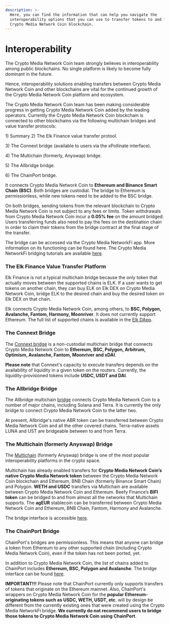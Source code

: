 ```yaml
---
description: >-
  Here, you can find the information that can help you navigate the
  interoperability options that you can use to transfer tokens to and from the
  Crypto Media Network Coin blockchain.
---
```


# Interoperability

The Crypto Media Network Coin team strongly believes in interoperability among public blockchains. No single platform is likely to become fully dominant in the future.

Hence, interoperability solutions enabling transfers between Crypto Media Network Coin and other blockchains are vital for the continued growth of the Crypto Media Network Coin platform and ecosystem.&#x20;

The Crypto Media Network Coin team has been making considerable progress in getting Crypto Media Network Coin added by the leading operators. Currently the Crypto Media Network Coin blockchain is connected to other blockchains via the following multichain bridges and value transfer protocols:

1\) Summary
2\) The Elk Finance value transfer protool.

3\) The Connext bridge (available to users via the xPollinate interface).

4\) The Multichain (formerly, Anyswap) bridge.

5\) The Allbridge bridge.

6\) The ChainPort bridge.



It connects Crypto Media Network Coin to **Ethereum and Binance Smart Chain (BSC)**. Both bridges are custodial. The bridge to Ethereum is permissionless, while new tokens need to be added to the BSC bridge.

On both bridges, sending tokens from the relevant blockchain to Crypto Media Network Coin is not subject to any fees or limits. Token withdrawals from Crypto Media Network Coin incur a **0.05% fee** on the amount bridged. Users transferring funds also need to pay the fees on the destination chain in order to claim their tokens from the bridge contract at the final stage of the transfer. &#x20;

The bridge can be accessed via the Crypto Media NetworkFi app. More information on its functioning can be found here. The Crypto Media NetworkFi bridging tutorials are available [here](https://tutorials.cmnscan.com/tutorials/bridge-tutorials).&#x20;

### The Elk Finance Value Transfer Platform

Elk Finance is not a typical multichain bridge because the only token that actually moves between the supported chains is ELK. If a user wants to get tokens on another chain, they can buy ELK on Elk DEX on Crypto Media Network Coin, bridge ELK to the desired chain and buy the desired token on Elk DEX on that chain.

Elk connects Crypto Media Network Coin, among others, to **BSC, Polygon, Avalanche, Fantom, Harmony, Moonriver**. It does not currently support Ethereum. The full list of supported chains is available in the [Elk DApp](https://app.elk.finance).&#x20;

### The Connext Bridge

The [Connext bridge](https://bridge.connext.network) is a non-custodial multichain bridge that connects Crypto Media Network Coin to **Ethereum, BSC, Polygon, Arbitrum, Optimism, Avalanche, Fantom, Moonriver and xDAI**.

**Please note** that Connext's capacity to execute transfers depends on the availability of liquidity in a given token on the routers. Currently, the liquidity-provisioned tokens include **USDC, USDT and DAI**.

### The Allbridge Bridge

The Allbridge multichain [bridge](https://app.allbridge.io/bridge) connects Crypto Media Network Coin to a number of major chains, including Solana and Terra. It is currently the only bridge to connect Crypto Media Network Coin to the latter two.

At present, Allbridge's native ABR token can be transferred between Crypto Media Network Coin and all the other covered chains. Terra-native assets LUNA and UST are bridgeable between to and from Terra. &#x20;

### The Multichain (formerly Anyswap) Bridge

The [Multichain](https://multichain.org) (formerly Anyswap) bridge is one of the most popular interoperability platforms in the crypto space.&#x20;

Multichain has already enabled transfers for **Crypto Media Network Coin’s native Crypto Media Network token** between the Crypto Media Network Coin blockchain and Ethereum, BNB Chain (formerly Binance Smart Chain) and Polygon. **WETH and USDC** transfers via Multichain are available between Crypto Media Network Coin and Ethereum. Beefy Finance’s **BIFI token** can be bridged to and from almost all the networks that Multichain supports. The **agEUR** stablecoin can be transferred between Crypto Media Network Coin and Ethereum, BNB Chain, Fantom, Harmony and Avalanche.&#x20;

The bridge interface is accessible [here](https://app.multichain.org/#/router). &#x20;

### The ChainPort Bridge

ChainPort's bridges are permissionless. This means that anyone can bridge a token from Ethereum to any other supported chain (including Crypto Media Network Coin), even if the token has not been ported, yet.

In addition to Crypto Media Network Coin, the list of chains added to ChainPort includes **Ethereum, BSC, Polygon and Avalanche**. The bridge interface can be found [here](https://app.chainport.io/).&#x20;

**IMPORTANT!!!** Please note that ChainPort currently only supports transfers of tokens that originate on the Ethereum mainnet. Also, ChainPort's wrappers on Crypto Media Network Coin for the **popular Ethereum-originating tokens such as USDC, WETH, USDT, etc**. will by design be different from the currently existing ones that were created using the Crypto Media NetworkFi bridge. **We currently do not recommend users to bridge those tokens to Crypto Media Network Coin using ChainPort**.  &#x20;
